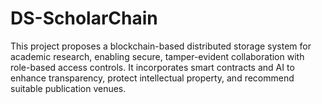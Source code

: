 # DS-ScholarChain
This project proposes a blockchain-based distributed storage system for academic research, enabling secure, tamper-evident collaboration with role-based access controls. It incorporates smart contracts and AI to enhance transparency, protect intellectual property, and recommend suitable publication venues.

